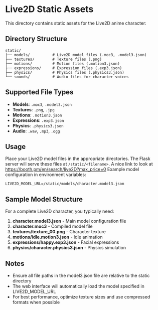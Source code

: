 # Live2D Static Assets

This directory contains static assets for the Live2D anime character:

## Directory Structure

```
static/
├── models/          # Live2D model files (.moc3, .model3.json)
├── textures/        # Texture files (.png)
├── motions/         # Motion files (.motion3.json)
├── expressions/     # Expression files (.exp3.json)
├── physics/         # Physics files (.physics3.json)
└── sounds/          # Audio files for character voices
```

## Supported File Types

- **Models**: `.moc3`, `.model3.json`
- **Textures**: `.png`, `.jpg`
- **Motions**: `.motion3.json`
- **Expressions**: `.exp3.json`
- **Physics**: `.physics3.json`
- **Audio**: `.wav`, `.mp3`, `.ogg`

## Usage

Place your Live2D model files in the appropriate directories. The Flask server will serve these files at `/static/<filename>`.
A nice link to look at https://booth.pm/en/search/live2D?max_price=0
Example model configuration in environment variables:
```
LIVE2D_MODEL_URL=/static/models/character.model3.json
```

## Sample Model Structure

For a complete Live2D character, you typically need:

1. **character.model3.json** - Main model configuration file
2. **character.moc3** - Compiled model file
3. **textures/texture_00.png** - Character texture
4. **motions/idle.motion3.json** - Idle animation
5. **expressions/happy.exp3.json** - Facial expressions
6. **physics/character.physics3.json** - Physics simulation

## Notes

- Ensure all file paths in the model3.json file are relative to the static directory
- The web interface will automatically load the model specified in LIVE2D_MODEL_URL
- For best performance, optimize texture sizes and use compressed formats when possible